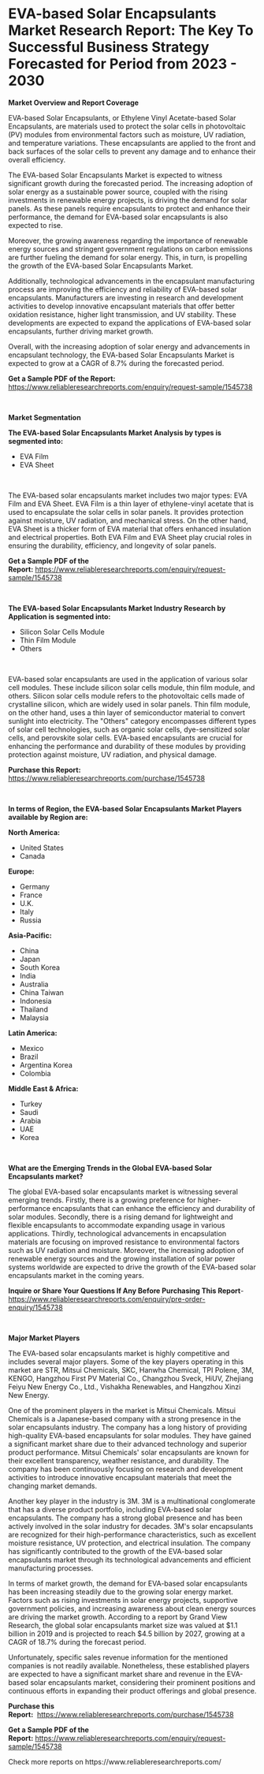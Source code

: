 <p><h1>EVA-based Solar Encapsulants Market Research Report: The Key To Successful Business Strategy Forecasted for Period from 2023 - 2030</h1></p><p><strong>Market Overview and Report Coverage</strong></p>
<p><p>EVA-based Solar Encapsulants, or Ethylene Vinyl Acetate-based Solar Encapsulants, are materials used to protect the solar cells in photovoltaic (PV) modules from environmental factors such as moisture, UV radiation, and temperature variations. These encapsulants are applied to the front and back surfaces of the solar cells to prevent any damage and to enhance their overall efficiency.</p><p>The EVA-based Solar Encapsulants Market is expected to witness significant growth during the forecasted period. The increasing adoption of solar energy as a sustainable power source, coupled with the rising investments in renewable energy projects, is driving the demand for solar panels. As these panels require encapsulants to protect and enhance their performance, the demand for EVA-based solar encapsulants is also expected to rise.</p><p>Moreover, the growing awareness regarding the importance of renewable energy sources and stringent government regulations on carbon emissions are further fueling the demand for solar energy. This, in turn, is propelling the growth of the EVA-based Solar Encapsulants Market.</p><p>Additionally, technological advancements in the encapsulant manufacturing process are improving the efficiency and reliability of EVA-based solar encapsulants. Manufacturers are investing in research and development activities to develop innovative encapsulant materials that offer better oxidation resistance, higher light transmission, and UV stability. These developments are expected to expand the applications of EVA-based solar encapsulants, further driving market growth.</p><p>Overall, with the increasing adoption of solar energy and advancements in encapsulant technology, the EVA-based Solar Encapsulants Market is expected to grow at a CAGR of 8.7% during the forecasted period.</p></p>
<p><strong>Get a Sample PDF of the Report:</strong> <a href="https://www.reliableresearchreports.com/enquiry/request-sample/1545738">https://www.reliableresearchreports.com/enquiry/request-sample/1545738</a></p>
<p>&nbsp;</p>
<p><strong>Market Segmentation</strong></p>
<p><strong>The EVA-based Solar Encapsulants Market Analysis by types is segmented into:</strong></p>
<p><ul><li>EVA Film</li><li>EVA Sheet</li></ul></p>
<p>&nbsp;</p>
<p><p>The EVA-based solar encapsulants market includes two major types: EVA Film and EVA Sheet. EVA Film is a thin layer of ethylene-vinyl acetate that is used to encapsulate the solar cells in solar panels. It provides protection against moisture, UV radiation, and mechanical stress. On the other hand, EVA Sheet is a thicker form of EVA material that offers enhanced insulation and electrical properties. Both EVA Film and EVA Sheet play crucial roles in ensuring the durability, efficiency, and longevity of solar panels.</p></p>
<p><strong>Get a Sample PDF of the Report:</strong>&nbsp;<a href="https://www.reliableresearchreports.com/enquiry/request-sample/1545738">https://www.reliableresearchreports.com/enquiry/request-sample/1545738</a></p>
<p>&nbsp;</p>
<p><strong>The EVA-based Solar Encapsulants Market Industry Research by Application is segmented into:</strong></p>
<p><ul><li>Silicon Solar Cells Module</li><li>Thin Film Module</li><li>Others</li></ul></p>
<p>&nbsp;</p>
<p><p>EVA-based solar encapsulants are used in the application of various solar cell modules. These include silicon solar cells module, thin film module, and others. Silicon solar cells module refers to the photovoltaic cells made of crystalline silicon, which are widely used in solar panels. Thin film module, on the other hand, uses a thin layer of semiconductor material to convert sunlight into electricity. The "Others" category encompasses different types of solar cell technologies, such as organic solar cells, dye-sensitized solar cells, and perovskite solar cells. EVA-based encapsulants are crucial for enhancing the performance and durability of these modules by providing protection against moisture, UV radiation, and physical damage.</p></p>
<p><strong>Purchase this Report:</strong>&nbsp; <a href="https://www.reliableresearchreports.com/purchase/1545738">https://www.reliableresearchreports.com/purchase/1545738</a></p>
<p>&nbsp;</p>
<p><strong>In terms of Region, the EVA-based Solar Encapsulants Market Players available by Region are:</strong></p>
<p>
    <p> <strong> North America: </strong>
        <ul>
            <li>United States</li>
            <li>Canada</li>
        </ul>
        </p> 
    <p> <strong> Europe: </strong>
        <ul>
            <li>Germany</li>
            <li>France</li>
            <li>U.K.</li>
            <li>Italy</li>
            <li>Russia</li>
        </ul>
        </p> 
    <p> <strong> Asia-Pacific: </strong>
        <ul>
            <li>China</li>
            <li>Japan</li>
            <li>South Korea</li>
            <li>India</li>
            <li>Australia</li>
            <li>China Taiwan</li>
            <li>Indonesia</li>
            <li>Thailand</li>
            <li>Malaysia</li>
        </ul>
        </p> 
    <p> <strong> Latin America: </strong>
        <ul>
            <li>Mexico</li>
            <li>Brazil</li>
            <li>Argentina Korea</li>
            <li>Colombia</li>
        </ul>
        </p> 
    <p> <strong> Middle East & Africa: </strong>
        <ul>
            <li>Turkey</li>
            <li>Saudi</li>
            <li>Arabia</li>
            <li>UAE</li>
            <li>Korea</li>
        </ul>
    </p>
    </p>
<p>&nbsp;</p>
<p><strong>What are the Emerging Trends in the Global EVA-based Solar Encapsulants market?</strong></p>
<p><p>The global EVA-based solar encapsulants market is witnessing several emerging trends. Firstly, there is a growing preference for higher-performance encapsulants that can enhance the efficiency and durability of solar modules. Secondly, there is a rising demand for lightweight and flexible encapsulants to accommodate expanding usage in various applications. Thirdly, technological advancements in encapsulation materials are focusing on improved resistance to environmental factors such as UV radiation and moisture. Moreover, the increasing adoption of renewable energy sources and the growing installation of solar power systems worldwide are expected to drive the growth of the EVA-based solar encapsulants market in the coming years.</p></p>
<p><strong>Inquire or Share Your Questions If Any Before Purchasing This Report</strong>- <a href="https://www.reliableresearchreports.com/enquiry/pre-order-enquiry/1545738">https://www.reliableresearchreports.com/enquiry/pre-order-enquiry/1545738</a></p>
<p>&nbsp;</p>
<p><strong>Major Market Players</strong></p>
<p><p>The EVA-based solar encapsulants market is highly competitive and includes several major players. Some of the key players operating in this market are STR, Mitsui Chemicals, SKC, Hanwha Chemical, TPI Polene, 3M, KENGO, Hangzhou First PV Material Co., Changzhou Sveck, HiUV, Zhejiang Feiyu New Energy Co., Ltd., Vishakha Renewables, and Hangzhou Xinzi New Energy.</p><p>One of the prominent players in the market is Mitsui Chemicals. Mitsui Chemicals is a Japanese-based company with a strong presence in the solar encapsulants industry. The company has a long history of providing high-quality EVA-based encapsulants for solar modules. They have gained a significant market share due to their advanced technology and superior product performance. Mitsui Chemicals' solar encapsulants are known for their excellent transparency, weather resistance, and durability. The company has been continuously focusing on research and development activities to introduce innovative encapsulant materials that meet the changing market demands.</p><p>Another key player in the industry is 3M. 3M is a multinational conglomerate that has a diverse product portfolio, including EVA-based solar encapsulants. The company has a strong global presence and has been actively involved in the solar industry for decades. 3M's solar encapsulants are recognized for their high-performance characteristics, such as excellent moisture resistance, UV protection, and electrical insulation. The company has significantly contributed to the growth of the EVA-based solar encapsulants market through its technological advancements and efficient manufacturing processes.</p><p>In terms of market growth, the demand for EVA-based solar encapsulants has been increasing steadily due to the growing solar energy market. Factors such as rising investments in solar energy projects, supportive government policies, and increasing awareness about clean energy sources are driving the market growth. According to a report by Grand View Research, the global solar encapsulants market size was valued at $1.1 billion in 2019 and is projected to reach $4.5 billion by 2027, growing at a CAGR of 18.7% during the forecast period.</p><p>Unfortunately, specific sales revenue information for the mentioned companies is not readily available. Nonetheless, these established players are expected to have a significant market share and revenue in the EVA-based solar encapsulants market, considering their prominent positions and continuous efforts in expanding their product offerings and global presence.</p></p>
<p><strong>Purchase this Report:</strong>&nbsp;&nbsp;<a href="https://www.reliableresearchreports.com/purchase/1545738">https://www.reliableresearchreports.com/purchase/1545738</a></p>
<p></p>
<p><strong>Get a Sample PDF of the Report:</strong>&nbsp;<a href="https://www.reliableresearchreports.com/enquiry/request-sample/1545738">https://www.reliableresearchreports.com/enquiry/request-sample/1545738</a></p>
<p>Check more reports on https://www.reliableresearchreports.com/</p>